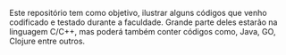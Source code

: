 Este repositório tem como objetivo, ilustrar alguns códigos que venho codificado e testado durante a faculdade. Grande parte deles estarão na linguagem C/C++, mas poderá também conter códigos como, Java, GO, Clojure entre outros.